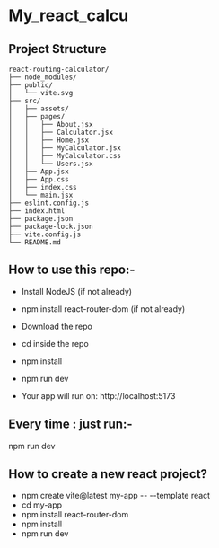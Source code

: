 # My_react_calcu

## Project Structure 
```
react-routing-calculator/
├── node_modules/               
├── public/
│   └── vite.svg                
├── src/
│   ├── assets/                 
│   ├── pages/
│   │   ├── About.jsx           
│   │   ├── Calculator.jsx     
│   │   ├── Home.jsx          
│   │   ├── MyCalculator.jsx    
│   │   ├── MyCalculator.css    
│   │   └── Users.jsx           
│   ├── App.jsx                 
│   ├── App.css                
│   ├── index.css               
│   └── main.jsx                
├── eslint.config.js            
├── index.html                  
├── package.json                
├── package-lock.json          
├── vite.config.js              
└── README.md                   
```

## How to use this repo:-
- Install NodeJS (if not already)
- npm install react-router-dom  (if not already)
- Download the repo
- cd inside the repo
- npm install
- npm run dev

- Your app will run on: http://localhost:5173

## Every time : just run:-
npm run dev

## How to create a new react project?

  - npm create vite@latest my-app -- --template react
  - cd my-app
  - npm install react-router-dom
  - npm install
  - npm run dev
